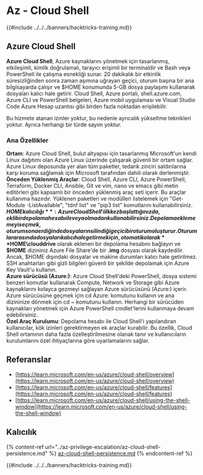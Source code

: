 # Az - Cloud Shell

{{#include ../../../banners/hacktricks-training.md}}

## Azure Cloud Shell

**Azure Cloud Shell**, Azure kaynaklarını yönetmek için tasarlanmış, etkileşimli, kimlik doğrulamalı, tarayıcı erişimli bir terminaldir ve Bash veya PowerShell ile çalışma esnekliği sunar. 20 dakikalık bir etkinlik süresizliğinden sonra zaman aşımına uğrayan geçici, oturum başına bir ana bilgisayarda çalışır ve $HOME konumunda 5-GB dosya paylaşımı kullanarak dosyaları kalıcı hale getirir. Cloud Shell, Azure portalı, shell.azure.com, Azure CLI ve PowerShell belgeleri, Azure mobil uygulaması ve Visual Studio Code Azure Hesap uzantısı gibi birden fazla noktadan erişilebilir.

Bu hizmete atanan izinler yoktur, bu nedenle ayrıcalık yükseltme teknikleri yoktur. Ayrıca herhangi bir türde sayım yoktur.

### Ana Özellikler

**Ortam**: Azure Cloud Shell, bulut altyapısı için tasarlanmış Microsoft'un kendi Linux dağıtımı olan Azure Linux üzerinde çalışarak güvenli bir ortam sağlar. Azure Linux deposunda yer alan tüm paketler, tedarik zinciri saldırılarına karşı koruma sağlamak için Microsoft tarafından dahili olarak derlenmiştir.  
**Önceden Yüklenmiş Araçlar**: Cloud Shell, Azure CLI, Azure PowerShell, Terraform, Docker CLI, Ansible, Git ve vim, nano ve emacs gibi metin editörleri gibi kapsamlı bir önceden yüklenmiş araç seti içerir. Bu araçlar kullanıma hazırdır. Yüklenen paketleri ve modülleri listelemek için "Get-Module -ListAvailable", "tdnf list" ve "pip3 list" komutlarını kullanabilirsiniz.  
**$HOME kalıcılığı**: Azure Cloud Shell'i ilk kez başlattığınızda, ekli bir depolama hesabı ile veya olmadan kullanabilirsiniz. Depolama eklememeyi seçmek, oturum sona erdiğinde dosyaların silindiği geçici bir oturum oluşturur. Oturumlar arasında dosyaları kalıcı hale getirmek için, otomatik olarak **$HOME\clouddrive** olarak eklenen bir depolama hesabını bağlayın ve **$HOME** dizininiz Azure File Share'de bir **.img** dosyası olarak kaydedilir. Ancak, $HOME dışındaki dosyalar ve makine durumları kalıcı hale getirilmez. SSH anahtarları gibi gizli bilgileri güvenli bir şekilde depolamak için Azure Key Vault'u kullanın.  
**Azure sürücüsü (Azure:)**: Azure Cloud Shell'deki PowerShell, dosya sistemi benzeri komutlar kullanarak Compute, Network ve Storage gibi Azure kaynaklarını kolayca gezmeyi sağlayan Azure sürücüsünü (Azure:) içerir. Azure sürücüsüne geçmek için cd Azure: komutunu kullanın ve ana dizininize dönmek için cd ~ komutunu kullanın. Herhangi bir sürücüden kaynakları yönetmek için Azure PowerShell cmdlet'lerini kullanmaya devam edebilirsiniz.  
**Özel Araç Kurulumu**: Depolama hesabı ile Cloud Shell'i yapılandıran kullanıcılar, kök izinleri gerektirmeyen ek araçlar kurabilir. Bu özellik, Cloud Shell ortamının daha fazla özelleştirilmesine olanak tanır ve kullanıcıların kurulumlarını özel ihtiyaçlarına göre uyarlamalarını sağlar.

## Referanslar

* [https://learn.microsoft.com/en-us/azure/cloud-shell/overview](https://learn.microsoft.com/en-us/azure/cloud-shell/overview)
* [https://learn.microsoft.com/en-us/azure/cloud-shell/features](https://learn.microsoft.com/en-us/azure/cloud-shell/features)
* [https://learn.microsoft.com/en-us/azure/cloud-shell/using-the-shell-window](https://learn.microsoft.com/en-us/azure/cloud-shell/using-the-shell-window)

## Kalıcılık

{% content-ref url="../az-privilege-escalation/az-cloud-shell-persistence.md" %}
[az-cloud-shell-persistence.md](../az-privilege-escalation/az-cloud-shell-persistence.md)
{% endcontent-ref %}

{{#include ../../../banners/hacktricks-training.md}}
